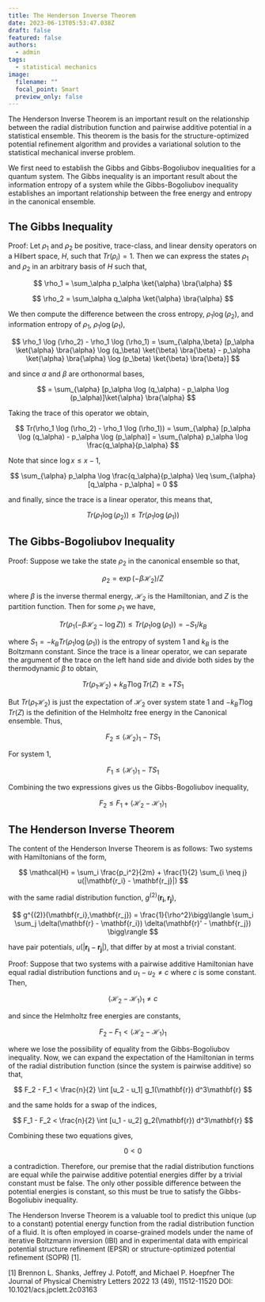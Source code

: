 ```yaml
---
title: The Henderson Inverse Theorem
date: 2023-06-13T05:53:47.038Z
draft: false
featured: false
authors:
  - admin
tags:
  - statistical mechanics
image:
  filename: ""
  focal_point: Smart
  preview_only: false
---
```


The Henderson Inverse Theorem is an important result on the relationship between the radial distribution function and pairwise additive potential in a statistical ensemble. This theorem is the basis for the structure-optimized potential refinement algorithm and provides a variational solution to the statistical mechanical inverse problem. 

We first need to establish the Gibbs and Gibbs-Bogoliubov inequalities for a quantum system. The Gibbs inequality is an important result about the information entropy of a system while the Gibbs-Bogoliubov inequality establishes an important relationship between the free energy and entropy in the canonical ensemble.

## The Gibbs Inequality

Proof: Let $\rho_1$ and $\rho_2$ be positive, trace-class, and linear density operators on a Hilbert space, $H$, such that $Tr(\rho_i) = 1$. Then we can express the states $\rho_1$ and $\rho_2$ in an arbitrary basis of $H$ such that,

$$
\rho_1 = \sum_\alpha p_\alpha \ket{\alpha} \bra{\alpha}
$$

$$
\rho_2 = \sum_\alpha q_\alpha \ket{\alpha} \bra{\alpha}
$$

We then compute the difference between the cross entropy, $\rho_1 \log (\rho_2)$, and information entropy of $\rho_1$, $\rho_1 \log (\rho_1)$,

$$
\rho_1 \log (\rho_2) - \rho_1 \log (\rho_1) = \sum_{\alpha,\beta} [p_\alpha \ket{\alpha} \bra{\alpha} \log (q_\beta) \ket{\beta} \bra{\beta} - p_\alpha \ket{\alpha} \bra{\alpha} \log (p_\beta) \ket{\beta} \bra{\beta}]
$$

and since ${\alpha}$ and ${\beta}$ are orthonormal bases,

$$
= \sum_{\alpha} [p_\alpha \log (q_\alpha) - p_\alpha \log (p_\alpha)]\ket{\alpha} \bra{\alpha}
$$

Taking the trace of this operator we obtain,

$$
Tr(\rho_1 \log (\rho_2) - \rho_1 \log (\rho_1)) = \sum_{\alpha} [p_\alpha \log (q_\alpha) - p_\alpha \log (p_\alpha)] = \sum_{\alpha} p_\alpha \log \frac{q_\alpha}{p_\alpha}
$$

Note that since $\log x \leq x - 1$,

$$
\sum_{\alpha} p_\alpha \log \frac{q_\alpha}{p_\alpha} \leq \sum_{\alpha} [q_\alpha - p_\alpha] = 0
$$

and finally, since the trace is a linear operator, this means that,

$$
Tr(\rho_1 \log (\rho_2)) \leq Tr(\rho_1 \log (\rho_1))
$$

## The Gibbs-Bogoliubov Inequality

Proof: Suppose we take the state $\rho_2$ in the canonical ensemble so that,

$$
\rho_2 = \exp(-\beta \mathcal{H_2}) / Z
$$

where $\beta$ is the inverse thermal energy, $\mathcal{H_2}$ is the Hamiltonian, and $Z$ is the partition function. Then for some $\rho_1$ we have,

$$
Tr(\rho_1 (-\beta \mathcal{H_2} - \log Z)) \leq Tr(\rho_1 \log (\rho_1)) = - S_1 / k_B
$$

where $S_1 = -k_B Tr(\rho_1 \log (\rho_1))$ is the entropy of system 1 and $k_B$ is the Boltzmann constant. Since the trace is a linear operator, we can separate the argument of the trace on the left hand side and divide both sides by the thermodynamic $\beta$ to obtain,

$$
Tr(\rho_1\mathcal{H_2}) + k_BT \log Tr(Z) \geq + T S_1
$$

But $Tr(\rho_1\mathcal{H_2})$ is just the expectation of $\mathcal{H_2}$ over system state 1 and $-k_BT \log Tr(Z)$ is the definition of the Helmholtz free energy in the Canonical ensemble. Thus,

$$
F_2 \leq \langle \mathcal{H_2} \rangle_1  - T S_1
$$

For system 1, 

$$
F_1 \leq \langle \mathcal{H_1} \rangle_1  - T S_1
$$

Combining the two expressions gives us the Gibbs-Bogoliubov inequality,

$$
F_2 \leq F_1 + \langle \mathcal{H_2} - \mathcal{H_1} \rangle_1
$$

## The Henderson Inverse Theorem 

The content of the Henderson Inverse Theorem is as follows: Two systems with Hamiltonians of the form,

$$
  \mathcal{H} = \sum_i \frac{p_i^2}{2m} + \frac{1}{2} \sum_{i \neq j} u(|\mathbf{r_i} - \mathbf{r_j}|)
$$

with the same radial distribution function, $g^{(2)}(\mathbf{r_i},\mathbf{r_j})$,

$$
g^{(2)}(\mathbf{r_i},\mathbf{r_j}) = \frac{1}{\rho^2}\bigg\langle \sum_i \sum_j \delta(\mathbf{r} - \mathbf{r_i}) \delta(\mathbf{r}' - \mathbf{r_j}) \bigg\rangle
$$

have pair potentials, $u(|\mathbf{r_i} - \mathbf{r_j}|)$, that differ by at most a trivial constant.

Proof: Suppose that two systems with a pairwise additive Hamiltonian have equal radial distribution functions and $u_1 - u_2 \neq c$ where $c$ is some constant. Then,

$$
\langle \mathcal{H_2} - \mathcal{H_1} \rangle_1 \neq c
$$

and since the Helmholtz free energies are constants,

$$
F_2 - F_1 < \langle \mathcal{H_2} - \mathcal{H_1} \rangle_1
$$

where we lose the possibility of equality from the Gibbs-Bogoliubov inequality. Now, we can expand the expectation of the Hamiltonian in terms of the radial distribution function (since the system is pairwise additive) so that,

$$
F_2 - F_1 < \frac{n}{2} \int [u_2 - u_1] g_1(\mathbf{r}) d^3\mathbf{r}
$$

and the same holds for a swap of the indices,

$$
F_1 - F_2 < \frac{n}{2} \int [u_1 - u_2] g_2(\mathbf{r}) d^3\mathbf{r}
$$

Combining these two equations gives,

$$
0 < 0
$$

a contradiction. Therefore, our premise that the radial distribution functions are equal while the pairwise additive potential energies differ by a trivial constant must be false. The only other possible difference between the potential energies is constant, so this must be true to satisfy the Gibbs-Bogoliubiv inequality.

The Henderson Inverse Theorem is a valuable tool to predict this unique (up to a constant) potential energy function from the radial distribution function of a fluid. It is often employed in coarse-grained models under the name of iterative Boltzmann inversion (IBI) and in experimental data with empirical potential structure refinement (EPSR) or structure-optimized potential refinement (SOPR) [1].

[1] Brennon L. Shanks, Jeffrey J. Potoff, and Michael P. Hoepfner The Journal of Physical Chemistry Letters 2022 13 (49), 11512-11520
DOI: 10.1021/acs.jpclett.2c03163

